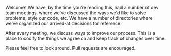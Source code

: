 Welcome! We have, by the time you're reading this, had a number of dev team meetings, where we've discussed the ways we'd like to solve problems, style our code, etc. We have a number of directories where we've organized our arrived-at decisions for reference.

After every meeting, we discuss ways to improve our process. This is a place to codify the things we agree on and keep track of changes over time.

Please feel free to look around. Pull requests are encouraged.
